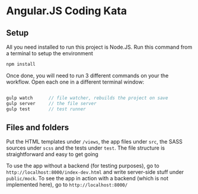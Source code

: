 # Angular.JS Coding Kata

## Setup

All you need installed to run this project is Node.JS. Run this command from a terminal to setup the environment

```bash
npm install
```

Once done, you will need to run 3 different commands on your the workflow. Open each one in a different terminal window:
```js

gulp watch		// file watcher, rebuilds the project on save
gulp server		// the file server
gulp test 		// test runner

```

## Files and folders

Put the HTML templates under `/views`, the app files under `src`, the SASS sources under `scss` and the tests under `test`.
The file structure is straightforward and easy to get going

To use the app without a backend (for testing purposes), go to `http://localhost:8000/index-dev.html` and write server-side stuff under `public/mock`.
To see the app in action with a backend (which is not implemented here), go to `http://localhost:8000/`
